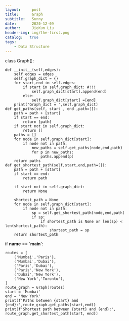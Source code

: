 ```yaml
---
layout:     post
title:      Graph
subtitle:   Sunny
date:       2020-12-09
author:     JieKun Liu
header-img: img/the-first.png
catalog:   true
tags:
    - Data Structure
---
```





class Graph():

    def __init__(self,edges):
        self.edges = edges
        self.graph_dict = {}
        for start,end in self.edges:
            if start in self.graph_dict: #!!!
                self.graph_dict[start].append(end)
            else:
                self.graph_dict[start] =[end]
        print('Graph_dict = ',self.graph_dict)
    def get_paths(self, start , end ,path=[]):
        path = path + [start]
        if start == end:
            return [path]
        if start not in self.graph_dict:
            return []
        paths = []
        for node in self.graph_dict[start]:
            if node not in path:
                new_paths = self.get_paths(node,end,path)
                for p in new_paths:
                    paths.append(p)
        return paths
    def get_shortest_path(self,start,end,path=[]):
        path = path + [start]
        if start == end:
            return path

        if start not in self.graph_dict:
            return None

        shortest_path = None
        for node in self.graph_dict[start]:
            if node not in path:
                sp = self.get_shortest_path(node,end,path)
                if sp:
                    if shortest_path is None or len(sp) < len(shortest_path):
                        shortest_path = sp
        return shortest_path





if __name__ == '__main__':

    routes = [
        ('Mumbai','Paris'),
        ('Mumbai','Dubai'),
        ('Paris','Dubai'),
        ('Paris','New York'),
        ('Dubai','New York'),
        ('New York','Toronto'),
    ]
    route_graph = Graph(routes)
    start = 'Mumbai'
    end = 'New York'
    print(f'Paths between {start} and {end}:',route_graph.get_paths(start,end))
    print(f'Shortest path between {start} and {end}:', route_graph.get_shortest_path(start, end))

